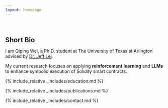 ```yaml
---
layout: homepage
---
```


<h1 id="about-me"></h1>

<h2 style="margin: 60px 0px 10px;">Short Bio</h2>

I am Qiping Wei, a Ph.D. student at The University of Texas at Arlington advised by [Dr. Jeff Lei](https://ranger.uta.edu/~ylei/).

My current research focuses on applying **reinforcement learning** and **LLMs** to enhance symbolic execution of Solidity smart contracts. 

<!-- 
<strong style="color:#e74d3c; font-weight:600">

</strong> 
-->

<!--{% include_relative _includes/news.md %}-->

{% include_relative _includes/education.md %}

{% include_relative _includes/publications.md %}


<!--{% include_relative _includes/teaching.md %}-->


<!--{% include_relative _includes/talks.md %}-->


<!--{% include_relative _includes/services.md %}-->

<!--{% include_relative _includes/award.md %}-->

{% include_relative _includes/contact.md %}
